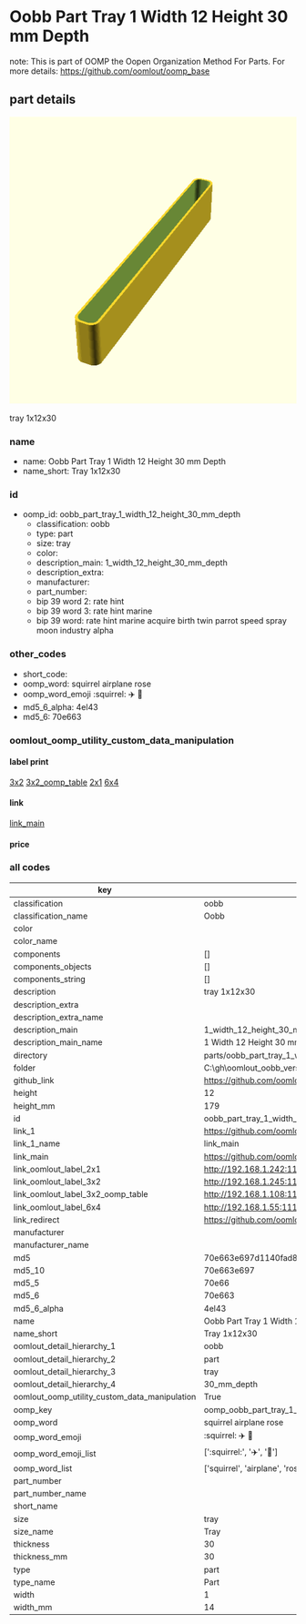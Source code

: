 # Oobb Part Tray 1 Width 12 Height 30 mm Depth  

note: This is part of OOMP the Oopen Organization Method For Parts. For more details: https://github.com/oomlout/oomp_base

##  part details
  

[![](3dpr.png)](3dpr.png)

tray 1x12x30



### name
* name: Oobb Part Tray 1 Width 12 Height 30 mm Depth
* name_short: Tray 1x12x30 
### id
* oomp_id: oobb_part_tray_1_width_12_height_30_mm_depth
  * classification: oobb
  * type: part
  * size: tray
  * color: 
  * description_main: 1_width_12_height_30_mm_depth
  * description_extra: 
  * manufacturer: 
  * part_number: 
  * bip 39 word 2: rate hint
  * bip 39 word 3: rate hint marine
  * bip 39 word: rate hint marine acquire birth twin parrot speed spray moon industry alpha

### other_codes
* short_code: 
* oomp_word: squirrel airplane rose
* oomp_word_emoji :squirrel: :airplane: :rose:
* md5_6_alpha: 4el43
* md5_6: 70e663






### oomlout_oomp_utility_custom_data_manipulation
#### label print
[3x2](http://192.168.1.245:1112/?label=oomp%204el43)
[3x2_oomp_table](http://192.168.1.108:1112/?label=oomp%204el43)
[2x1](http://192.168.1.242:1112/?label=oomp%204el43)
[6x4](http://192.168.1.55:1112/?label=oomp%204el43)    

#### link

[link_main](https://github.com/oomlout/oomlout_oobb_version_4_generated_parts/tree/main/navigation_oomp/oobb/part/tray/1_width_12_height_30_mm_depth/part)                              

#### price







### all codes 
| key | value |  
| --- | --- |  
| classification | oobb |  
| classification_name | Oobb |  
| color |  |  
| color_name |  |  
| components | [] |  
| components_objects | [] |  
| components_string | [] |  
| description | tray 1x12x30 |  
| description_extra |  |  
| description_extra_name |  |  
| description_main | 1_width_12_height_30_mm_depth |  
| description_main_name | 1 Width 12 Height 30 mm Depth |  
| directory | parts/oobb_part_tray_1_width_12_height_30_mm_depth |  
| folder | C:\gh\oomlout_oobb_version_4_generated_parts\parts\oobb_part_tray_1_width_12_height_30_mm_depth |  
| github_link | https://github.com/oomlout/oomlout_oomp_part_src/tree/main/parts/oobb_part_tray_1_width_12_height_30_mm_depth |  
| height | 12 |  
| height_mm | 179 |  
| id | oobb_part_tray_1_width_12_height_30_mm_depth |  
| link_1 | https://github.com/oomlout/oomlout_oobb_version_4_generated_parts/tree/main/navigation_oomp/oobb/part/tray/1_width_12_height_30_mm_depth/part |  
| link_1_name | link_main |  
| link_main | https://github.com/oomlout/oomlout_oobb_version_4_generated_parts/tree/main/navigation_oomp/oobb/part/tray/1_width_12_height_30_mm_depth/part |  
| link_oomlout_label_2x1 | http://192.168.1.242:1112/?label=oomp%204el43 |  
| link_oomlout_label_3x2 | http://192.168.1.245:1112/?label=oomp%204el43 |  
| link_oomlout_label_3x2_oomp_table | http://192.168.1.108:1112/?label=oomp%204el43 |  
| link_oomlout_label_6x4 | http://192.168.1.55:1112/?label=oomp%204el43 |  
| link_redirect | https://github.com/oomlout/oomlout_oobb_version_4_generated_parts/tree/main/parts/oobb_tray_01_12_30 |  
| manufacturer |  |  
| manufacturer_name |  |  
| md5 | 70e663e697d1140fad8b5023101af591 |  
| md5_10 | 70e663e697 |  
| md5_5 | 70e66 |  
| md5_6 | 70e663 |  
| md5_6_alpha | 4el43 |  
| name | Oobb Part Tray 1 Width 12 Height 30 mm Depth |  
| name_short | Tray 1x12x30  |  
| oomlout_detail_hierarchy_1 | oobb |  
| oomlout_detail_hierarchy_2 | part |  
| oomlout_detail_hierarchy_3 | tray |  
| oomlout_detail_hierarchy_4 | 30_mm_depth |  
| oomlout_oomp_utility_custom_data_manipulation | True |  
| oomp_key | oomp_oobb_part_tray_1_width_12_height_30_mm_depth |  
| oomp_word | squirrel airplane rose |  
| oomp_word_emoji | :squirrel: :airplane: :rose: |  
| oomp_word_emoji_list | [':squirrel:', ':airplane:', ':rose:'] |  
| oomp_word_list | ['squirrel', 'airplane', 'rose'] |  
| part_number |  |  
| part_number_name |  |  
| short_name |  |  
| size | tray |  
| size_name | Tray |  
| thickness | 30 |  
| thickness_mm | 30 |  
| type | part |  
| type_name | Part |  
| width | 1 |  
| width_mm | 14 |  
